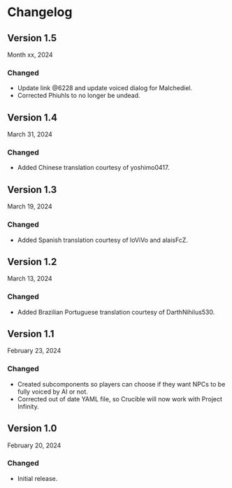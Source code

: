 # Changelog

## Version 1.5

Month xx, 2024

### Changed

- Update link @6228 and update voiced dialog for Malchediel.
- Corrected Phiuhls to no longer be undead.

## Version 1.4

March 31, 2024

### Changed

- Added Chinese translation courtesy of yoshimo0417.

## Version 1.3

March 19, 2024

### Changed

- Added Spanish translation courtesy of loViVo and alaisFcZ.

## Version 1.2

March 13, 2024

### Changed

- Added Brazilian Portuguese translation courtesy of DarthNihilus530.

## Version 1.1

February 23, 2024

### Changed

- Created subcomponents so players can choose if they want NPCs to be fully voiced by AI or not.
- Corrected out of date YAML file, so Crucible will now work with Project Infinity.

## Version 1.0

February 20, 2024

### Changed

- Initial release.
